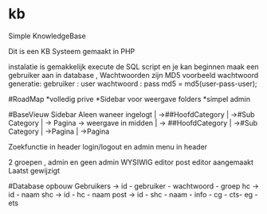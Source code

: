 # kb
Simple KnowledgeBase

Dit is een KB Systeem gemaakt in PHP

instalatie is gemakkelijk
execute de SQL script en je kan beginnen
maak een gebruiker aan in database , Wachtwoorden zijn MD5
voorbeeld wachtwoord generatie:
gebruiker : user
wachtwoord : pass
md5 = md5(user-pass-user);

#RoadMap
*volledig prive
*Sidebar voor weergave folders
*simpel admin

#BaseVieuw Sidebar
Aleen waneer ingelogt
|
->##HoofdCategory
 |
 ->#Sub Category
  |
  -> Pagina -> weergave in midden
|
-> ##HoofdCategory
  |
  ->#Sub Category
    |
	->Pagina
	|
	->Pagina

Zoekfunctie in header
login/logout en admin menu in header

2 groepen , admin en geen admin
WYSIWIG editor
post editor
aangemaakt
Laatst gewijzigt

#Database opbouw
Gebruikers -> id - gebruiker - wachtwoord - groep
hc -> id - naam
shc -> id - hc - naam
post -> id - shc - naam - info - cg - cts- eg - ets
